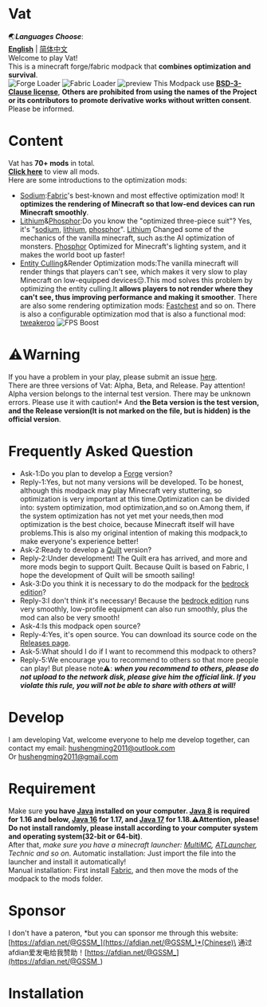 Vat
====
🌏***Languages Choose***:\
[**English**](https://github.com/gm6169/Vat#readme) | [简体中文](https://github.com/gm6169/Vat/blob/main/README-Simplified%20Chinese.md)\
Welcome to play Vat!\
This is a minecraft forge/fabric modpack that **combines optimization and survival**.\
![Forge Loader](https://s1.ax1x.com/2022/06/26/jAHaAU.jpg)
![Fabric Loader](https://s1.ax1x.com/2022/06/26/jA7zm6.jpg)
![preview](https://s1.ax1x.com/2022/06/20/Xvilpn.jpg)
This Modpack use [**BSD-3-Clause license**](https://github.com/gm6169/Vat/blob/main/LICENSE), **Others are prohibited from using the names of the Project or its contributors to promote derivative works without written consent**. Please be informed.
# Content
Vat has **70+ mods** in total.\
[**Click here**](https://github.com/gm6169/Vat/blob/main/modlist.md) to view all mods.\
Here are some introductions to the optimization mods:
* [Sodium](https://www.curseforge.com/minecraft/mc-mods/sodium):[Fabric](https://fabricmc.net/)'s best-known and most effective optimization mod! It **optimizes the rendering of Minecraft so that low-end devices can run Minecraft smoothly**.
* [Lithium](https://www.curseforge.com/minecraft/mc-mods/lithium)&[Phosphor](https://www.curseforge.com/minecraft/mc-mods/phosphor):Do you know the "optimized three-piece suit"? Yes, it's "[sodium](https://www.curseforge.com/minecraft/mc-mods/sodium), [lithium](https://www.curseforge.com/minecraft/mc-mods/lithium), [phosphor](https://www.curseforge.com/minecraft/mc-mods/phosphor)". [Lithium](https://www.curseforge.com/minecraft/mc-mods/lithium) Changed some of the mechanics of the vanilla minecraft, such as:the AI optimization of monsters. [Phosphor](https://www.curseforge.com/minecraft/mc-mods/phosphor) Optimized for Minecraft's lighting system, and it makes the world boot up faster!
* [Entity Culling](https://www.curseforge.com/minecraft/mc-mods/entityculling)&Render Optimization mods:The vanilla minecraft will render things that players can't see, which makes it very slow to play Minecraft on low-equipped devices:pensive:.This mod solves this problem by optimizing the entity culling.It **allows players to not render where they can't see, thus improving performance and making it smoother**. There are also some rendering optimization mods: [Fastchest](https://www.curseforge.com/minecraft/mc-mods/fastchest) and so on. There is also a configurable optimization mod that is also a functional mod: [tweakeroo](https://www.curseforge.com/minecraft/mc-mods/tweakeroo)
![FPS Boost](https://s1.ax1x.com/2022/06/22/jpaORU.jpg)
# ⚠️Warning
If you have a problem in your play, please submit an issue [here](https://github.com/gm6169/Vat/issues).\
There are three versions of Vat: Alpha, Beta, and Release.
Pay attention! Alpha version belongs to the internal test version. There may be unknown errors. Please use it with caution!* And **the Beta version is the test version, and the Release version(It is not marked on the file, but is hidden) is the official version**.
# Frequently Asked Question
* Ask-1:Do you plan to develop a [Forge](https://files.minecraftforge.net/net/minecraftforge/forge/) version?
* Reply-1:Yes, but not many versions will be developed. To be honest, although this modpack may play Minecraft very stuttering, so optimization is very important at this time.Optimization can be divided into: system optimization, mod optimization,and so on.Among them, if the system optimization has not yet met your needs,then mod optimization is the best choice, because Minecraft itself will have problems.This is also my original intention of making this modpack,to make everyone's experience better!
* Ask-2:Ready to develop a [Quilt](https://quiltmc.org/) version?
* Reply-2:Under development! The Quilt era has arrived, and more and more mods begin to support Quilt. Because Quilt is based on Fabric, I hope the development of Quilt will be smooth sailing!
* Ask-3:Do you think it is necessary to do the modpack for the [bedrock edition](https://www.minecraft.net/zh-hans/store/minecraft-java-bedrock-edition-pc)?
* Reply-3:I don't think it's necessary! Because the [bedrock edition](https://www.minecraft.net/zh-hans/store/minecraft-java-bedrock-edition-pc) runs very smoothly, low-profile equipment can also run smoothly, plus the mod can also be very smooth!
* Ask-4:Is this modpack open source?
* Reply-4:Yes, it's open source. You can download its source code on the [Releases page](https://github.com/gm6169/Vat/releases).
* Ask-5:What should I do if I want to recommend this modpack to others?
* Reply-5:We encourage you to recommend to others so that more people can play! But please note:warning:: ***when you recommend to others, please do not upload to the network disk, please give him the official link. If you violate this rule, you will not be able to share with others at will!***
# Develop
I am developing Vat, welcome everyone to help me develop together, can contact my email: hushengming2011@outlook.com\
Or hushengming2011@gmail.com
# Requirement
Make sure **you have [Java](https://www.java.com) installed on your computer. [Java 8](https://www.java.com/download) is required for 1.16 and below, [Java 16](https://www.oracle.com/java/technologies/javase/jdk16-archive-downloads.html) for 1.17, and [Java 17](https://www.oracle.com/java/technologies/javase/jdk17-archive-downloads.html) for 1.18.:warning:Attention, please! Do not install randomly, please install according to your computer system and operating system(32-bit or 64-bit)**.\
After that, *make sure you have a minecraft launcher: [MultiMC](https://multimc.org/), [ATLauncher](https://atlauncher.com/), Technic and so on*.
Automatic installation: Just import the file into the launcher and install it automatically!\
Manual installation: First install [Fabric](https://fabricmc.net/), and then move the mods of the modpack to the mods folder.
# Sponsor
I don't have a pateron, *but you can sponsor me through this website:[https://afdian.net/@GSSM_](https://afdian.net/@GSSM_)*(Chinese)\
通过afdian爱发电给我赞助！[https://afdian.net/@GSSM_](https://afdian.net/@GSSM_)
# Installation
